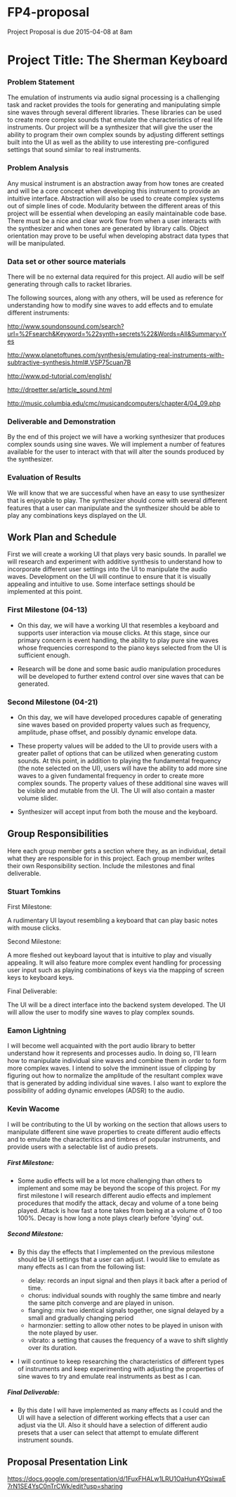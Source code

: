 # FP4-proposal
Project Proposal is due 2015-04-08 at 8am

# Project Title: The Sherman Keyboard
### Problem Statement
The emulation of instruments via audio signal processing is a challenging task and racket provides the tools for generating and manipulating simple sine waves through several different libraries. These libraries can be used to create more complex sounds that emulate the characteristics of real life instruments. Our project will be a synthesizer that will give the user the ability to program their own complex sounds by adjusting different settings built into the UI as well as the ability to use interesting pre-configured settings that sound similar to real instruments.

### Problem Analysis
Any musical instrument is an abstraction away from how tones are created and will be a core concept when developing this instrument to provide an intuitive interface. Abstraction will also be used to create complex systems out of simple lines of code. Modularity between the different areas of this project will be essential when developing an easily maintainable code base. There must be a nice and clear work flow from when a user interacts with the synthesizer and when tones are generated by library calls. Object orientation may prove to be useful when developing abstract data types that will be manipulated.

### Data set or other source materials
There will be no external data required for this project. All audio will be self generating through calls to racket libraries.

The following sources, along with any others, will be used as reference for understanding how to modify sine waves to add effects and to emulate different instruments:

http://www.soundonsound.com/search?url=%2Fsearch&Keyword=%22synth+secrets%22&Words=All&Summary=Yes

http://www.planetoftunes.com/synthesis/emulating-real-instruments-with-subtractive-synthesis.html#.VSP75cuan7B

http://www.pd-tutorial.com/english/

http://drpetter.se/article_sound.html

http://music.columbia.edu/cmc/musicandcomputers/chapter4/04_09.php

### Deliverable and Demonstration
By the end of this project we will have a working synthesizer that produces complex sounds using sine waves. We will implement a number of features available for the user to interact with that will alter the sounds produced by the synthesizer.

### Evaluation of Results
We will know that we are successful when have an easy to use synthesizer that is enjoyable to play. The synthesizer should come with several different features that a user can manipulate and the synthesizer should be able to play any combinations keys displayed on the UI.

## Work Plan and Schedule
First we will create a working UI that plays very basic sounds. In parallel we will research and experiment with additive synthesis to understand how to incorporate different user settings into the UI to manipulate the audio waves. Development on the UI will continue to ensure that it is visually appealing and intuitive to use. Some interface settings should be implemented at this point.  

### First Milestone (04-13)
- On this day, we will have a working UI that resembles a keyboard and supports user interaction via mouse clicks. At this stage, since our primary concern is event handling, the ability to play pure sine waves whose frequencies correspond to the piano keys selected from the UI is sufficient enough. 

- Research will be done and some basic audio manipulation procedures will be developed to further extend control over sine waves that can be generated. 

### Second Milestone (04-21)
- On this day, we will have developed procedures capable of generating sine waves based on provided property values such as frequency, amplitude, phase offset, and possibly dynamic envelope data. 

- These property values will be added to the UI to provide users with a greater pallet of options that can be utilized when generating custom sounds. At this point, in addition to playing the fundamental frequency (the note selected on the UI), users will have the ability to add more sine waves to a given fundamental frequency in order to create more complex sounds. The property values of these additional sine waves will be visible and mutable from the UI. The UI will also contain a master volume slider. 

- Synthesizer will accept input from both the mouse and the keyboard.

## Group Responsibilities
Here each group member gets a section where they, as an individual, detail what they are responsible for in this
project. Each group member writes their own Responsibility section. Include the milestones and final deliverable.

### Stuart Tomkins
First Milestone:

A rudimentary UI layout resembling a keyboard that can play basic notes with mouse clicks.

Second Milestone:

A more fleshed out keyboard layout that is intuitive to play and visually appealing. It will also feature more complex event handling for processing user input such as playing combinations of keys via the mapping of screen keys to keyboard keys.

Final Deliverable:

The UI will be a direct interface into the backend system developed. The UI will allow the user to modify sine waves to play complex sounds.


### Eamon Lightning
I will become well acquainted with the port audio library to better understand how it represents and processes audio. In doing so, I'll learn how to manipulate individual sine waves and combine them in order to form more complex waves. I intend to solve the imminent issue of clipping by figuring out how to normalize the amplitude of the resultant complex wave that is generated by adding individual sine waves. I also want to explore the possibility of adding dynamic envelopes (ADSR) to the audio. 

### Kevin Wacome 
I will be contributing to the UI by working on the section that allows users to manipulate different sine wave properties to create different audio effects and to emulate the characteritics and timbres of popular instruments, and provide users with a selectable list of audio presets. 

##### First Milestone:

  * Some audio effects will be a lot more challenging than others to implement and some may be beyond the scope of this project. For my first milestone I will research different audio effects and implement procedures that modify the attack, decay and volume of a tone being played. Attack is how fast a tone takes from being at a volume of 0 too 100%.
Decay is how long a note plays clearly before 'dying' out.

##### Second Milestone:

  * By this day the effects that I implemented on the previous milestone should be UI settings that a user can adjust. I would like to emulate as many effects as I can from the following list:

    * delay: records an input signal and then plays it back after a period of time.
    * chorus: individual sounds with roughly the same timbre and nearly the same pitch converge and are played in unison.
    * flanging: mix two identical signals together, one signal delayed by a small and gradually changing period
    * harmonzier: setting to allow other notes to be played in unison with the note played by user.
    * vibrato: a setting that causes the frequency of a wave to shift slightly over its duration.

  * I will continue to keep researching the characteristics of different types of instruments and keep experimenting with adjusting the properties of sine waves to try and emulate real instruments as best as I can.

##### Final Deliverable:

  * By this date I will have implemented as many effects as I could and the UI will have a selection of different working effects that a user can adjust via the UI. Also it should have a selection of different audio presets that a user can select that attempt to emulate different instrument sounds.

## Proposal Presentation Link

https://docs.google.com/presentation/d/1FuxFHALw1LRU1OaHun4YQsiwaE7rN1SE4YsC0nTrCWk/edit?usp=sharing

<!-- Links -->
[piazza]: https://piazza.com/class/i55is8xqqwhmr?cid=453
[markdown]: https://help.github.com/articles/markdown-basics/
